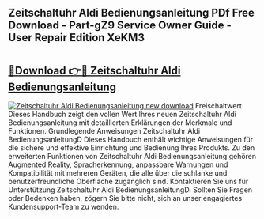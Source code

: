 ## Zeitschaltuhr Aldi Bedienungsanleitung PDf Free Download - Part-gZ9 Service Owner Guide - User Repair Edition XeKM3

# <h2><a href="http://df61nxa.blite.top/?on=Zeitschaltuhr+Aldi+Bedienungsanleitung">🔗Download 👉🔴 Zeitschaltuhr Aldi Bedienungsanleitung</a></h2>

[![Zeitschaltuhr Aldi Bedienungsanleitung new download](https://i.imgur.com/lujVjoI.png)](http://df61nxa.blite.top/?on=Zeitschaltuhr+Aldi+Bedienungsanleitung)
Freischaltwert Dieses Handbuch zeigt den vollen Wert Ihres neuen Zeitschaltuhr Aldi Bedienungsanleitung mit detaillierten Erklärungen der Merkmale und Funktionen. Grundlegende Anweisungen Zeitschaltuhr Aldi BedienungsanleitungD Dieses Handbuch enthält wichtige Anweisungen für die sichere und effektive Einrichtung und Bedienung Ihres Produkts. Zu den erweiterten Funktionen von Zeitschaltuhr Aldi Bedienungsanleitung gehören Augmented Reality, Spracherkennung, anpassbare Warnungen und Kompatibilität mit mehreren Geräten, die alle über die schlanke und benutzerfreundliche Oberfläche zugänglich sind. Kontaktieren Sie uns für Unterstützung Zeitschaltuhr Aldi BedienungsanleitungD. Sollten Sie Fragen oder Bedenken haben, zögern Sie bitte nicht, sich an unser engagiertes Kundensupport-Team zu wenden.
